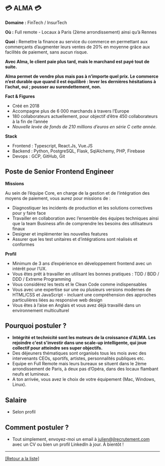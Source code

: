 ## 💳 ALMA 💳

**Domaine :** FinTech / InsurTech

**Où :** Full remote - Locaux à Paris (2ème arrondissement) ainsi qu’à Rennes

**Quoi :** Remettre la finance au service du commerce en permettant aux commerçants d’augmenter leurs ventes de 20% en moyenne grâce aux facilités de paiement, sans aucun risque.

**Avec Alma, le client paie plus tard, mais le marchand est payé tout de suite.**

**Alma permet de vendre plus mais pas à n’importe quel prix. Le commerce n’est durable que quand il est équilibré : lever les dernières hésitations à l’achat, oui ; pousser au surendettement, non.**

**Fact & Figures**

* Créé en 2018 
* Accompagne plus de 6 000 marchands à travers l’Europe
* 180 collaborateurs actuellement, pour objectif d’être 450 collaborateurs à la fin de l’année
* *Nouvelle levée de fonds de 210 millions d’euros en série C cette année.*

**Stack**

* Frontend : Typescript, React.Js, Vue.JS
* Backend : Python, PostgreSQL, Flask, SqlAlchemy, PHP, Firebase
* Devops : GCP, GitHub, Git

## Poste de Senior Frontend Engineer

**Missions**

Au sein de l’équipe Core, en charge de la gestion et de l’intégration des moyens de paiement, vous aurez pour missions de :

* Diagnostiquer les incidents de production et les solutions correctives pour y faire face
* Travailler en collaboration avec l’ensemble des équipes techniques ainsi que la team Business afin de comprendre les besoins des utilisateurs finaux
* Designer et implémenter les nouvelles features
* Assurer que les test unitaires et d’intégrations sont réalisés et conformes

**Profil**

* Minimum de 3 ans d’expérience en développement frontend avec un intérêt pour l’UX. 
* Vous êtes prêt à travailler en utilisant les bonnes pratiques : TDD / BDD / DDD / Extreme Programming
* Vous considérez les tests et le Clean Code comme indispensables
* Vous avec une expertise sur une ou plusieurs versions modernes de HTML/CSS et JavaScript - incluant une compréhension des approches particulières liées au responsive web design
* Vous êtes à l’aise en Anglais et vous avez déjà travaillé dans un environnement multiculturel

## Pourquoi postuler ?

* **Intégrité et technicité sont les moteurs de la croissance d'ALMA. Les rejoindre c'est s'investir dans une scale-up intelligente, qui joue collectif pour atteindre ses super objectifs.**
* Des déjeuners thématiques sont organisés tous les mois avec des intervenants CEOs, sportifs, artistes, personnalités publiques etc.
* Equipe en Full Remote mais leurs bureaux se situent dans le 2ème arrondissement de Paris, à deux pas d’Opéra, dans des locaux flambant neufs et lumineux.
* A ton arrivée, vous avez le choix de votre équipement (Mac, Windows, Linux).

## Salaire 

* Selon profil 

## Comment postuler ? 

* Tout simplement, envoyez-moi un email à julien@jlrecrutement.com avec un CV ou bien un profil LinkedIn à jour. À bientôt !



----
<a href="https://github.com/jlondiche/job-board-php/blob/master/README.md">[Retour a la liste]</a>

